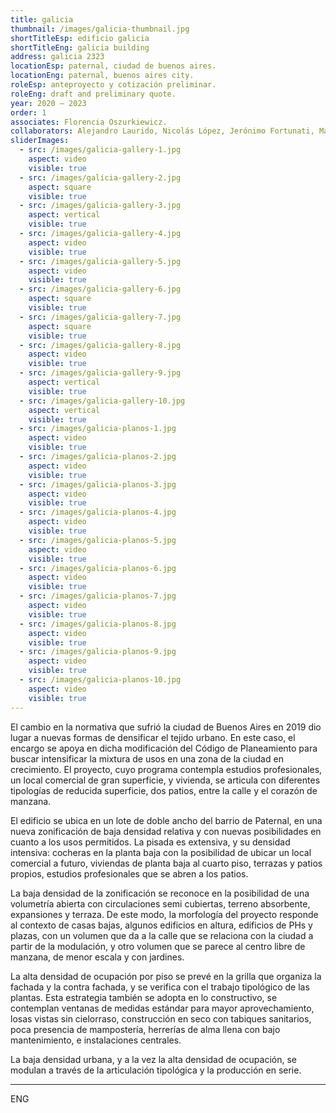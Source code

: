 ```yaml
---
title: galicia
thumbnail: /images/galicia-thumbnail.jpg
shortTitleEsp: edificio galicia
shortTitleEng: galicia building
address: galicia 2323
locationEsp: paternal, ciudad de buenos aires.
locationEng: paternal, buenos aires city.
roleEsp: anteproyecto y cotización preliminar.
roleEng: draft and preliminary quote.
year: 2020 – 2023
order: 1
associates: Florencia Oszurkiewicz.
collaborators: Alejandro Laurido, Nicolás López, Jerónimo Fortunati, María Sol Bochoeyer.
sliderImages:
  - src: /images/galicia-gallery-1.jpg
    aspect: video
    visible: true
  - src: /images/galicia-gallery-2.jpg
    aspect: square
    visible: true
  - src: /images/galicia-gallery-3.jpg
    aspect: vertical
    visible: true
  - src: /images/galicia-gallery-4.jpg
    aspect: video
    visible: true
  - src: /images/galicia-gallery-5.jpg
    aspect: video
    visible: true
  - src: /images/galicia-gallery-6.jpg
    aspect: square
    visible: true
  - src: /images/galicia-gallery-7.jpg
    aspect: square
    visible: true
  - src: /images/galicia-gallery-8.jpg
    aspect: video
    visible: true
  - src: /images/galicia-gallery-9.jpg
    aspect: vertical
    visible: true
  - src: /images/galicia-gallery-10.jpg
    aspect: vertical
    visible: true
  - src: /images/galicia-planos-1.jpg
    aspect: video
    visible: true
  - src: /images/galicia-planos-2.jpg
    aspect: video
    visible: true
  - src: /images/galicia-planos-3.jpg
    aspect: video
    visible: true
  - src: /images/galicia-planos-4.jpg
    aspect: video
    visible: true
  - src: /images/galicia-planos-5.jpg
    aspect: video
    visible: true
  - src: /images/galicia-planos-6.jpg
    aspect: video
    visible: true
  - src: /images/galicia-planos-7.jpg
    aspect: video
    visible: true
  - src: /images/galicia-planos-8.jpg
    aspect: video
    visible: true
  - src: /images/galicia-planos-9.jpg
    aspect: video
    visible: true
  - src: /images/galicia-planos-10.jpg
    aspect: video
    visible: true
---
```


El cambio en la normativa que sufrió la ciudad de Buenos Aires en 2019 dio lugar a nuevas formas de densificar el tejido urbano. En este caso, el encargo se apoya en dicha modificación del Código de Planeamiento para buscar intensificar la mixtura de usos en una zona de la ciudad en crecimiento. El proyecto, cuyo programa contempla estudios profesionales, un local comercial de gran superficie, y vivienda, se articula con diferentes tipologías de reducida superficie, dos patios, entre la calle y el corazón de manzana.

El edificio se ubica en un lote de doble ancho del barrio de Paternal, en una nueva zonificación de baja densidad relativa y con nuevas posibilidades en cuanto a los usos permitidos. La pisada es extensiva, y su densidad intensiva: cocheras en la planta baja con la posibilidad de ubicar un local comercial a futuro, viviendas de planta baja al cuarto piso, terrazas y patios propios, estudios profesionales que se abren a los patios. 

La baja densidad de la zonificación se reconoce en la posibilidad de una volumetría abierta con circulaciones semi cubiertas, terreno absorbente, expansiones y terraza. De este modo, la morfología del proyecto responde al contexto de casas bajas, algunos edificios en altura, edificios de PHs y plazas, con un volumen que da a la calle que se relaciona con la ciudad a partir de la modulación, y otro volumen que se parece al centro libre de manzana, de menor escala y con jardines.
 
La alta densidad de ocupación por piso se prevé en la grilla que organiza la fachada y la contra fachada, y se verifica con el trabajo tipológico de las plantas. Esta estrategia también se adopta en lo constructivo, se contemplan ventanas de medidas estándar para mayor aprovechamiento, losas vistas sin cielorraso, construcción en seco con tabiques sanitarios, poca presencia de mampostería, herrerías de alma llena con bajo mantenimiento, e instalaciones centrales.

La baja densidad urbana, y a la vez la alta densidad de ocupación, se modulan a través de la articulación tipológica y la producción en serie.

----

ENG